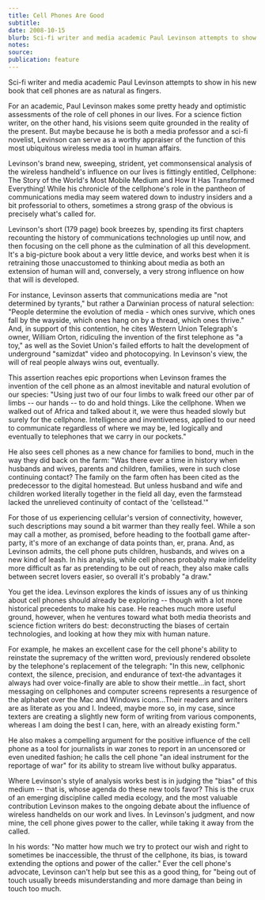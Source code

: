 ```yaml
---
title: Cell Phones Are Good
subtitle:
date: 2008-10-15
blurb: Sci-fi writer and media academic Paul Levinson attempts to show in his new book that cell phones are as natural as fingers.
notes:
source:
publication: feature
---
```


Sci-fi writer and media academic Paul Levinson attempts to show in his new book that cell phones are as natural as fingers.

For an academic, Paul Levinson makes some pretty heady and optimistic assessments of the role of cell phones in our lives. For a science fiction writer, on the other hand, his visions seem quite grounded in the reality of the present. But maybe because he is both a media professor and a sci-fi novelist, Levinson can serve as a worthy appraiser of the function of this most ubiquitous wireless media tool in human affairs.

Levinson's brand new, sweeping, strident, yet commonsensical analysis of the wireless handheld's influence on our lives is fittingly entitled, Cellphone: The Story of the World's Most Mobile Medium and How It Has Transformed Everything! While his chronicle of the cellphone's role in the pantheon of communications media may seem watered down to industry insiders and a bit professorial to others, sometimes a strong grasp of the obvious is precisely what's called for.

Levinson's short (179 page) book breezes by, spending its first chapters recounting the history of communications technologies up until now, and then focusing on the cell phone as the culmination of all this development. It's a big-picture book about a very little device, and works best when it is retraining those unaccustomed to thinking about media as both an extension of human will and, conversely, a very strong influence on how that will is developed.

For instance, Levinson asserts that communications media are "not determined by tyrants," but rather a Darwinian process of natural selection: "People determine the evolution of media - which ones survive, which ones fall by the wayside, which ones hang on by a thread, which ones thrive." And, in support of this contention, he cites Western Union Telegraph's owner, William Orton, ridiculing the invention of the first telephone as "a toy," as well as the Soviet Union's failed efforts to halt the development of underground "samizdat" video and photocopying. In Levinson's view, the will of real people always wins out, eventually.

This assertion reaches epic proportions when Levinson frames the invention of the cell phone as an almost inevitable and natural evolution of our species: "Using just two of our four limbs to walk freed our other par of limbs -- our hands -- to do and hold things. Like the cellphone. When we walked out of Africa and talked about it, we were thus headed slowly but surely for the cellphone. Intelligence and inventiveness, applied to our need to communicate regardless of where we may be, led logically and eventually to telephones that we carry in our pockets."

He also sees cell phones as a new chance for families to bond, much in the way they did back on the farm: "Was there ever a time in history when husbands and wives, parents and children, families, were in such close continuing contact? The family on the farm often has been cited as the predecessor to the digital homestead. But unless husband and wife and children worked literally together in the field all day, even the farmstead lacked the unrelieved continuity of contact of the 'cellstead.'"

For those of us experiencing cellular's version of connectivity, however, such descriptions may sound a bit warmer than they really feel. While a son may call a mother, as promised, before heading to the football game after-party, it's more of an exchange of data points than, er, prana. And, as Levinson admits, the cell phone puts children, husbands, and wives on a new kind of leash. In his analysis, while cell phones probably make infidelity more difficult as far as pretending to be out of reach, they also make calls between secret lovers easier, so overall it's probably "a draw."

You get the idea. Levinson explores the kinds of issues any of us thinking about cell phones should already be exploring -- though with a lot more historical precedents to make his case. He reaches much more useful ground, however, when he ventures toward what both media theorists and science fiction writers do best: deconstructing the biases of certain technologies, and looking at how they mix with human nature.

For example, he makes an excellent case for the cell phone's ability to reinstate the supremacy of the written word, previously rendered obsolete by the telephone's replacement of the telegraph: "In this new, cellphonic context, the silence, precision, and endurance of text-the advantages it always had over voice-finally are able to show their mettle...in fact, short messaging on cellphones and computer screens represents a resurgence of the alphabet over the Mac and Windows icons...Their readers and writers are as literate as you and I. Indeed, maybe more so, in my case, since texters are creating a slightly new form of writing from various components, whereas I am doing the best I can, here, with an already existing form."

He also makes a compelling argument for the positive influence of the cell phone as a tool for journalists in war zones to report in an uncensored or even unedited fashion; he calls the cell phone "an ideal instrument for the reportage of war" for its ability to stream live without bulky apparatus.

Where Levinson's style of analysis works best is in judging the "bias" of this medium -- that is, whose agenda do these new tools favor? This is the crux of an emerging discipline called media ecology, and the most valuable contribution Levinson makes to the ongoing debate about the influence of wireless handhelds on our work and lives. In Levinson's judgment, and now mine, the cell phone gives power to the caller, while taking it away from the called.

In his words: "No matter how much we try to protect our wish and right to sometimes be inaccessible, the thrust of the cellphone, its bias, is toward extending the options and power of the caller." Ever the cell phone's advocate, Levinson can't help but see this as a good thing, for "being out of touch usually breeds misunderstanding and more damage than being in touch too much.
